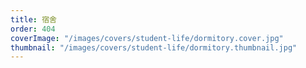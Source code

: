 ```yaml
---
title: 宿舍
order: 404
coverImage: "/images/covers/student-life/dormitory.cover.jpg"
thumbnail: "/images/covers/student-life/dormitory.thumbnail.jpg"
---
```

